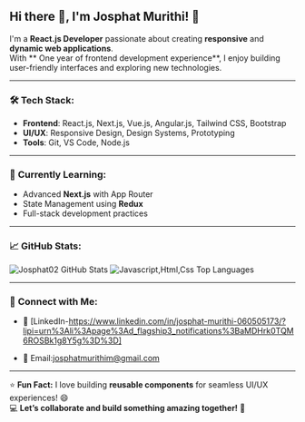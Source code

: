 

## Hi there 👋, I'm Josphat Murithi! 🚀  

I'm a **React.js Developer** passionate about creating **responsive** and **dynamic web applications**.  
With ** One year of frontend development experience**, I enjoy building user-friendly interfaces and exploring new technologies.

---

### 🛠️ **Tech Stack:**
- **Frontend**: React.js, Next.js, Vue.js, Angular.js, Tailwind CSS, Bootstrap  
- **UI/UX**: Responsive Design, Design Systems, Prototyping  
- **Tools**: Git, VS Code, Node.js  

---

### 🌱 **Currently Learning:**
- Advanced **Next.js** with App Router
- State Management using **Redux**
- Full-stack development practices  

---

### 📈 **GitHub Stats:**

![Josphat02 GitHub Stats](https://github-readme-stats.vercel.app/api?username=josphat02&show_icons=true&theme=radical)
![Javascript,Html,Css Top Languages](https://github-readme-stats.vercel.app/api/top-langs/?username=josphat02&layout=compact&theme=radical)

---

### 🔗 **Connect with Me**:
- 💼 [LinkedIn-https://www.linkedin.com/in/josphat-murithi-060505173/?lipi=urn%3Ali%3Apage%3Ad_flagship3_notifications%3BaMDHrk0TQM6ROSBk1g8Y5g%3D%3D]  
   
- 📧 Email:josphatmurithim@gmail.com 

---

⭐️ **Fun Fact:** I love building **reusable components** for seamless UI/UX experiences! 😄  
💻 **Let’s collaborate and build something amazing together!** 🤝  
